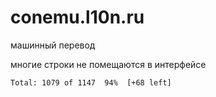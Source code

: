 # conemu.l10n.ru

машинный перевод

многие строки не помещаются в интерфейсе

```
Total: 1079 of 1147  94%  [+68 left]
```
